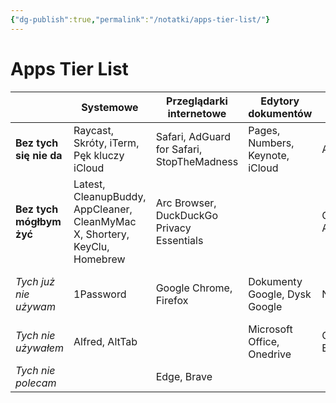 ```yaml
---
{"dg-publish":true,"permalink":"/notatki/apps-tier-list/"}
---
```



# Apps Tier List

|  | Systemowe | Przeglądarki internetowe | Edytory dokumentów | Notatki | Produktywność | Komunikatory | Media społecznościowe | Inne |
| ---- | ---- | ---- | ---- | ---- | ---- | ---- | ---- | ---- |
| **Bez tych się nie da** | Raycast, Skróty, iTerm, Pęk kluczy iCloud | Safari, AdGuard for Safari, StopTheMadness | Pages, Numbers, Keynote, iCloud | Apple Notes | Kalendarz, Przypomnienia | Signal, iMessage | Mastodon, YouTube | QuickTime, DaVinci Resolve, Dyktafon |
| **Bez tych mógłbym żyć** | Latest, CleanupBuddy, AppCleaner, CleanMyMac X, Shortery, KeyClu, Homebrew | Arc Browser, DuckDuckGo Privacy Essentials |  | ObsidianMD, Anytype | Structured | Discord, Slack | TikTok, LinkedIn | Shottr, NetNewsWire, Omnivore, OBS Studio  |
| *Tych już nie używam* | 1Password | Google Chrome, Firefox | Dokumenty Google, Dysk Google | Notion | Toggl Track, Timery, Day Progress | Messenger, Matrix (Element) | Facebook, X (Twitter) | Espanso, VS Code, Audacity, Twitch Studio |
| *Tych nie używałem* | Alfred, AltTab |  | Microsoft Office, Onedrive | OneNote, Evernote | Notion Calendar |  | Instagram | iMovie |
| *Tych nie polecam* |  | Edge, Brave |  |  | Outlook | Telegram |  | Streamlabs |
